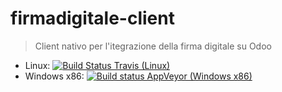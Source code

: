 # firmadigitale-client

> Client nativo per l'itegrazione della firma digitale su Odoo

- Linux: [![Build Status Travis (Linux)](https://travis-ci.org/flosslab/firmadigitale-client.svg?branch=master)](https://travis-ci.org/flosslab/firmadigitale-client)
- Windows x86: [![Build status AppVeyor (Windows x86)](https://ci.appveyor.com/api/projects/status/kwf6gacsjej7cbhs?svg=true)](https://ci.appveyor.com/project/sardylan/firmadigitale-client)
